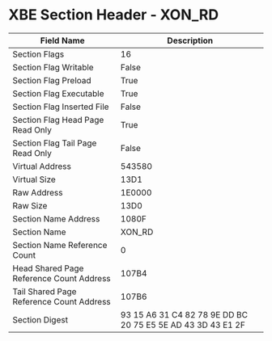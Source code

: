# XBE Section Header - XON_RD

| Field Name | Description |
|---|---|
| Section Flags | 16 |
| Section Flag Writable | False |
| Section Flag Preload | True |
| Section Flag Executable | True |
| Section Flag Inserted File | False |
| Section Flag Head Page Read Only | True |
| Section Flag Tail Page Read Only | False |
| Virtual Address | 543580 |
| Virtual Size | 13D1 |
| Raw Address | 1E0000 |
| Raw Size | 13D0 |
| Section Name Address | 1080F |
| Section Name | XON_RD |
| Section Name Reference Count | 0 |
| Head Shared Page Reference Count Address | 107B4 |
| Tail Shared Page Reference Count Address | 107B6 |
| Section Digest | 93 15 A6 31 C4 82 78 9E DD BC 20 75 E5 5E AD 43 3D 43 E1 2F |
